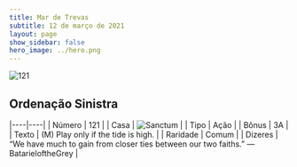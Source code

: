```yaml
---
title: Mar de Trevas
subtitle: 12 de março de 2021
layout: page
show_sidebar: false
hero_image: ../hero.png
---
```


![121](https://cdn.keyforgegame.com/media/card_front/pt/496_121_C979CG5WXJ68_pt.png)

## Ordenação Sinistra

|----|----|
| Número | 121 |
| Casa | ![Sanctum](https://archonarcana.com/images/thumb/c/c7/Sanctum.png/22px-Sanctum.png "Santuário") |
| Tipo | Ação |
| Bônus | 3A |
| Texto | (M) Play only if the tide is high. |
| Raridade | Comum |
| Dizeres | “We have much to gain from closer ties between our two faiths.” <softreturn>—Batariel<nonbreak>of<nonbreak>the<nonbreak>Grey |
